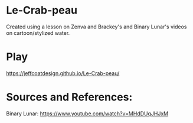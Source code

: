 # Le-Crab-peau
Created using a lesson on Zenva and Brackey's and Binary Lunar's videos on cartoon/stylized water.
# Play
https://jeffcoatdesign.github.io/Le-Crab-peau/

# Sources and References:
Binary Lunar: https://www.youtube.com/watch?v=MHdDUqJHJxM
